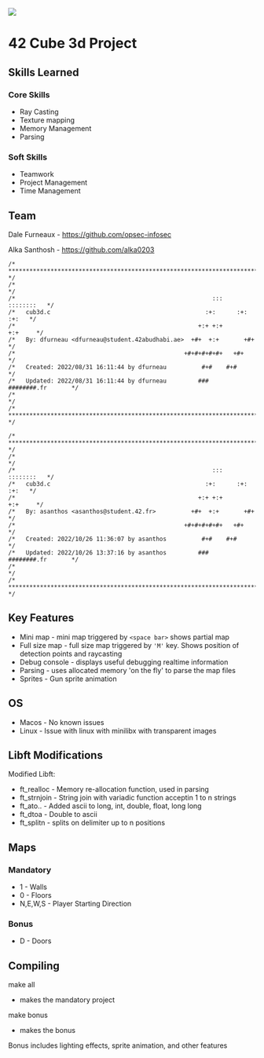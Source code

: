 ![](cub3d.gif)

# 42 Cube 3d Project

## Skills Learned

### Core Skills

- Ray Casting
- Texture mapping
- Memory Management
- Parsing

### Soft Skills

- Teamwork
- Project Management
- Time Management

## Team

Dale Furneaux - https://github.com/opsec-infosec

Alka Santhosh - https://github.com/alka0203

```
/* ************************************************************************** */
/*                                                                            */
/*                                                        :::      ::::::::   */
/*   cub3d.c                                            :+:      :+:    :+:   */
/*                                                    +:+ +:+         +:+     */
/*   By: dfurneau <dfurneau@student.42abudhabi.ae>  +#+  +:+       +#+        */
/*                                                +#+#+#+#+#+   +#+           */
/*   Created: 2022/08/31 16:11:44 by dfurneau          #+#    #+#             */
/*   Updated: 2022/08/31 16:11:44 by dfurneau         ###   ########.fr       */
/*                                                                            */
/* ************************************************************************** */

/* ************************************************************************** */
/*                                                                            */
/*                                                        :::      ::::::::   */
/*   cub3d.c                                            :+:      :+:    :+:   */
/*                                                    +:+ +:+         +:+     */
/*   By: asanthos <asanthos@student.42.fr>          +#+  +:+       +#+        */
/*                                                +#+#+#+#+#+   +#+           */
/*   Created: 2022/10/26 11:36:07 by asanthos          #+#    #+#             */
/*   Updated: 2022/10/26 13:37:16 by asanthos         ###   ########.fr       */
/*                                                                            */
/* ************************************************************************** */
```

## Key Features

- Mini map - mini map triggered by ```<space bar>``` shows partial map
- Full size map - full size map triggered by ```'M'``` key.  Shows position of detection points and raycasting
- Debug console - displays useful debugging realtime information
- Parsing - uses allocated memory 'on the fly' to parse the map files
- Sprites - Gun sprite animation

## OS
 - Macos - No known issues
 - Linux - Issue with linux with minilibx with transparent images

## Libft Modifications
Modified Libft:
- ft_realloc - Memory re-allocation function, used in parsing
- ft_strnjoin - String join with variadic function acceptin 1 to n strings
- ft_ato.. - Added ascii to long, int, double, float, long long
- ft_dtoa - Double to ascii
- ft_splitn - splits on delimiter up to n positions


## Maps
### Mandatory
- 1 - Walls
- 0 - Floors
- N,E,W,S - Player Starting Direction
### Bonus
- D - Doors

## Compiling

make all
- makes the mandatory project

make bonus
- makes the bonus

Bonus includes lighting effects, sprite animation, and other features
